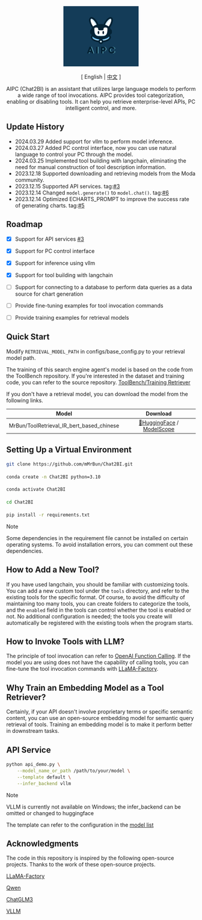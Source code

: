 <div align="center">

<img src="assets/aipc.png" alt="# AIPC" width="200px"/>

[ English | [中文](README_ZH.md) ]

AIPC (Chat2BI) is an assistant that utilizes large language models to perform a wide range of tool invocations. AIPC provides tool categorization, enabling or disabling tools. It can help you retrieve enterprise-level APIs, PC intelligent control, and more.
</div>



## Update History
- 2024.03.29 Added support for vllm to perform model inference.
- 2024.03.27 Added PC control interface, now you can use natural language to control your PC through the model.
- 2024.03.25 Implemented tool building with langchain, eliminating the need for manual construction of tool description information.
- 2023.12.18 Supported downloading and retrieving models from the Moda community.
- 2023.12.15 Supported API services. tag:[#3](https://github.com/mMrBun/Chat2BI/issues/3)
- 2023.12.14 Changed `model.generate()` to `model.chat()`. tag:[#6](https://github.com/mMrBun/Chat2BI/issues/6)
- 2023.12.14 Optimized ECHARTS_PROMPT to improve the success rate of generating charts. tag:[#5](https://github.com/mMrBun/Chat2BI/issues/5)


## Roadmap
- [x] Support for API services [#3](https://github.com/mMrBun/Chat2BI/issues/3)
- [x] Support for PC control interface 
- [x] Support for inference using vllm
- [x] Support for tool building with langchain
- [ ] Support for connecting to a database to perform data queries as a data source for chart generation
- [ ] Provide fine-tuning examples for tool invocation commands
- [ ] Provide training examples for retrieval models


## Quick Start
Modify `RETRIEVAL_MODEL_PATH` in configs/base_config.py to your retrieval model path.

The training of this search engine agent's model is based on the code from the ToolBench repository. If you're interested in the dataset and training code, you can refer to the source repository.
[ToolBench/Training Retriever](https://github.com/OpenBMB/ToolBench?tab=readme-ov-file#training-retriever)

If you don't have a retrieval model, you can download the model from the following links.

|      Model       |                                                              Download                                                              |
|:----------------:|:----------------------------------------------------------------------------------------------------------------------------------:|
|   MrBun/ToolRetrieval_IR_bert_based_chinese    |                          [🤗HuggingFace](https://huggingface.co/MrBun/ToolRetrieval_IR_bert_based_chinese)  / [ModelScope](https://modelscope.cn/models/mrsteamedbun/ToolRetrieval_IR_bert_based_chinese/summary)  |


## Setting Up a Virtual Environment
```bash
git clone https://github.com/mMrBun/Chat2BI.git

conda create -n Chat2BI python=3.10

conda activate Chat2BI

cd Chat2BI

pip install -r requirements.txt
```
> [!NOTE]
> 
> Some dependencies in the requirement file cannot be installed on certain operating systems. To avoid installation errors, you can comment out these dependencies.

## How to Add a New Tool?
If you have used langchain, you should be familiar with customizing tools. You can add a new custom tool under the `tools` directory, and refer to the existing tools for the specific format.
Of course, to avoid the difficulty of maintaining too many tools, you can create folders to categorize the tools, and the `enabled` field in the tools can control whether the tool is enabled or not. No additional configuration is needed; the tools you create will automatically be registered with the existing tools when the program starts.

## How to Invoke Tools with LLM?
The principle of tool invocation can refer to [OpenAI Function Calling](https://platform.openai.com/docs/guides/function-calling). If the model you are using does not have the capability of calling tools, you can fine-tune the tool invocation commands with [LLaMA-Factory](https://github.com/hiyouga/LLaMA-Factory).

## Why Train an Embedding Model as a Tool Retriever?
Certainly, if your API doesn't involve proprietary terms or specific semantic content, you can use an open-source embedding model for semantic query retrieval of tools. Training an embedding model is to make it perform better in downstream tasks.

## API Service

```bash
python api_demo.py \
    --model_name_or_path /path/to/your/model \
    --template default \
    --infer_backend vllm
```
> [!NOTE]
> 
> VLLM is currently not available on Windows; the infer_backend can be omitted or changed to huggingface
> 
> The template can refer to the configuration in the [model list](https://github.com/hiyouga/LLaMA-Factory?tab=readme-ov-file#supported-models)


## Acknowledgments
The code in this repository is inspired by the following open-source projects. Thanks to the work of these open-source projects.

[LLaMA-Factory](https://github.com/hiyouga/LLaMA-Factory)

[Qwen](https://github.com/QwenLM/Qwen)

[ChatGLM3](https://github.com/THUDM/ChatGLM3)

[VLLM](https://github.com/vllm-project/vllm)

